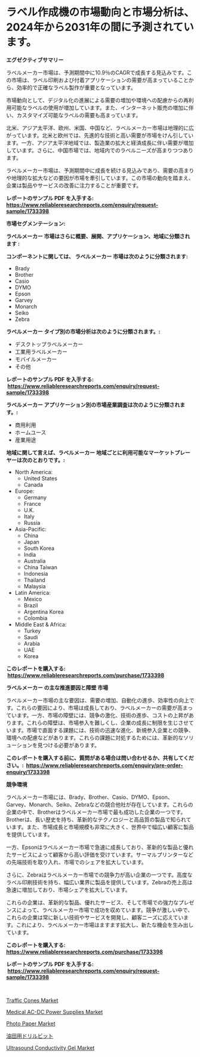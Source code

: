 <p><h1>ラベル作成機の市場動向と市場分析は、2024年から2031年の間に予測されています。</h1></p><p><strong>エグゼクティブサマリー</strong></p>
<p><p>ラベルメーカー市場は、予測期間中に10.9％のCAGRで成長する見込みです。この市場は、ラベル印刷および付着アプリケーションの需要が高まっていることから、効率的で正確なラベル製作が重要となっています。</p><p>市場動向として、デジタル化の進展による需要の増加や環境への配慮からの再利用可能なラベルの使用が増加しています。また、インターネット販売の増加に伴い、カスタマイズ可能なラベルの需要も高まっています。</p><p>北米、アジア太平洋、欧州、米国、中国など、ラベルメーカー市場は地理的に広がっています。北米と欧州では、先進的な技術と高い需要が市場をけん引しています。一方、アジア太平洋地域では、製造業の拡大と経済成長に伴い需要が増加しています。さらに、中国市場では、地域内でのラベルニーズが高まりつつあります。</p><p>ラベルメーカー市場は、予測期間中に成長を続ける見込みであり、需要の高まりや地理的な拡大などの要因が市場を牽引しています。この市場の動向を踏まえ、企業は製品やサービスの改善に注力することが重要です。</p></p>
<p><strong>レポートのサンプル PDF を入手する: <a href="https://www.reliableresearchreports.com/enquiry/request-sample/1733398">https://www.reliableresearchreports.com/enquiry/request-sample/1733398</a></strong></p>
<p><strong>市場セグメンテーション:</strong></p>
<p><strong> ラベルメーカー 市場はさらに概要、展開、アプリケーション、地域に分類されます :</strong></p>
<p><strong>コンポーネントに関しては、 ラベルメーカー 市場は次のように分類されます: &nbsp;</strong></p>
<p><ul><li>Brady</li><li>Brother</li><li>Casio</li><li>DYMO</li><li>Epson</li><li>Garvey</li><li>Monarch</li><li>Seiko</li><li>Zebra</li></ul></p>
<p><strong> ラベルメーカー タイプ別の市場分析は次のように分類されます。:</strong></p>
<p><ul><li>デスクトップラベルメーカー</li><li>工業用ラベルメーカー</li><li>モバイルメーカー</li><li>その他</li></ul></p>
<p><strong>レポートのサンプル PDF を入手する: &nbsp;<a href="https://www.reliableresearchreports.com/enquiry/request-sample/1733398">https://www.reliableresearchreports.com/enquiry/request-sample/1733398</a></strong></p>
<p><strong> ラベルメーカー アプリケーション別の市場産業調査は次のように分類されます。:</strong></p>
<p><ul><li>商用利用</li><li>ホームユース</li><li>産業用途</li></ul></p>
<p><strong>地域に関して言えば、ラベルメーカー 地域ごとに利用可能なマーケットプレーヤーは次のとおりです。:</strong></p>
<p><ul>
    <li>
        North America:
        <ul>
            <li>United States</li>
            <li>Canada</li>
        </ul>
    </li>
    <li>
        Europe:
        <ul>
            <li>Germany</li>
            <li>France</li>
            <li>U.K.</li>
            <li>Italy</li>
            <li>Russia</li>
        </ul>
    </li>
    <li>
        Asia-Pacific:
        <ul>
            <li>China</li>
            <li>Japan</li>
            <li>South Korea</li>
            <li>India</li>
            <li>Australia</li>
            <li>China Taiwan</li>
            <li>Indonesia</li>
            <li>Thailand</li>
            <li>Malaysia</li>
        </ul>
    </li>
    <li>
        Latin America:
        <ul>
            <li>Mexico</li>
            <li>Brazil</li>
            <li>Argentina Korea</li>
            <li>Colombia</li>
        </ul>
    </li>
    <li>
        Middle East & Africa:
        <ul>
            <li>Turkey</li>
            <li>Saudi</li>
            <li>Arabia</li>
            <li>UAE</li>
            <li>Korea</li>
        </ul>
    </li>
    </ul></p>
<p><strong>このレポートを購入する: &nbsp;<a href="https://www.reliableresearchreports.com/purchase/1733398">https://www.reliableresearchreports.com/purchase/1733398</a></strong></p>
<p><strong>ラベルメーカー の主な推進要因と障壁 市場</strong></p>
<p><p>ラベルメーカー市場の主な要因は、需要の増加、自動化の進歩、効率性の向上です。これらの要因により、市場は成長しており、ラベルメーカーの需要が高まっています。一方、市場の障壁には、競争の激化、技術の進歩、コストの上昇があります。これらの障壁は、市場参入を難しくし、企業の成長に制限を生じさせています。市場で直面する課題には、技術の迅速な進化、新規参入企業との競争、環境への配慮などがあります。これらの課題に対処するためには、革新的なソリューションを見つける必要があります。</p></p>
<p><strong>このレポートを購入する前に、質問がある場合は問い合わせるか、共有してください。:&nbsp; <a href="https://www.reliableresearchreports.com/enquiry/pre-order-enquiry/1733398">https://www.reliableresearchreports.com/enquiry/pre-order-enquiry/1733398</a></strong></p>
<p><strong>競争環境</strong></p>
<p><p>ラベルメーカー市場には、Brady、Brother、Casio、DYMO、Epson、Garvey、Monarch、Seiko、Zebraなどの競合他社が存在しています。これらの企業の中で、Brotherはラベルメーカー市場で最も成功した企業の一つです。Brotherは、長い歴史を持ち、革新的なテクノロジーと高品質の製品で知られています。また、市場成長と市場規模も非常に大きく、世界中で幅広い顧客に製品を提供しています。</p><p>一方、Epsonはラベルメーカー市場で急速に成長しており、革新的な製品と優れたサービスによって顧客から高い評価を受けています。サーマルプリンターなどの先端技術を取り入れ、市場でのシェアを拡大しています。</p><p>さらに、Zebraはラベルメーカー市場での競争力が高い企業の一つです。高度なラベル印刷技術を持ち、幅広い業界に製品を提供しています。Zebraの売上高は急速に増加しており、市場シェアを拡大しています。</p><p>これらの企業は、革新的な製品、優れたサービス、そして市場での強力なプレゼンスによって、ラベルメーカー市場で成功を収めています。競争が激しい中で、これらの企業は常に新しい技術やサービスを開発し、顧客ニーズに応えています。これにより、ラベルメーカー市場はますます拡大し、新たな機会を生み出しています。</p></p>
<p><strong>このレポートを購入する: &nbsp; <a href="https://www.reliableresearchreports.com/purchase/1733398">https://www.reliableresearchreports.com/purchase/1733398</a></strong></p>
<p><strong>レポートのサンプル PDF を入手する: &nbsp;<a href="https://www.reliableresearchreports.com/enquiry/request-sample/1733398">https://www.reliableresearchreports.com/enquiry/request-sample/1733398</a></strong><strong></strong></p>
<p>&nbsp;</p>
<p><p><a href="https://shimmer-gardenia-37a.notion.site/Traffic-Cones-Market-Size-Market-Share-and-Global-Market-Analysis-Report-2024-2031-4be8faee2c0e417cae75fc823869f498">Traffic Cones Market</a></p><p><a href="https://meowing-lemming-dd3.notion.site/Medical-AC-DC-Power-Supplies-Market-Analysis-and-Market-Size-Global-Industry-Overview-Market-Segme-db523092f2764b23a0221a4256c91d1d">Medical AC-DC Power Supplies Market</a></p><p><a href="https://view.publitas.com/reportprime-1/photo-paper-market-research-report-forecasted-for-period-from-2024-2031-by-market-type-market-application-and-region/">Photo Paper Market</a></p><p><a href="https://medium.com/@joanne.southgate/2024%E5%B9%B4%E3%81%8B%E3%82%892031%E5%B9%B4%E3%81%BE%E3%81%A7%E3%81%AE%E6%9C%9F%E9%96%93%E3%81%AB%E4%BA%88%E6%B8%AC%E3%81%95%E3%82%8C%E3%82%8B%E6%B2%B9%E7%94%B0%E7%94%A8%E3%83%89%E3%83%AA%E3%83%AB%E3%83%93%E3%83%83%E3%83%88%E5%B8%82%E5%A0%B4%E5%88%86%E6%9E%90%E3%81%A8%E3%82%B5%E3%82%A4%E3%82%BA%E4%BA%88%E6%B8%AC-a305f53fa2e1">油田用ドリルビット</a></p><p><a href="https://github.com/joannagoyvaerts/Market-Research-Report-List-1/blob/main/ultrasound-conductivity-gel-market.md">Ultrasound Conductivity Gel Market</a></p></p>